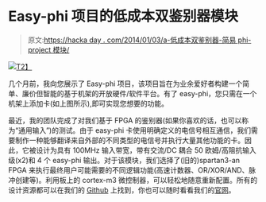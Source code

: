 # Easy-phi 项目的低成本双鉴别器模块

> 原文:[https://hacka day . com/2014/01/03/a-低成本双鉴别器-简易 phi-project 模块/](https://hackaday.com/2014/01/03/a-low-cost-dual-discriminator-module-for-the-easy-phi-project/)

[![](../Images/a47c212b6e32b1ade2a257a113a34faf.png)T2】](http://hackaday.com/wp-content/uploads/2014/01/univ_input_angle.jpg)

几个月前，我向您展示了 Easy-phi 项目，该项目旨在为业余爱好者构建一个简单、廉价但智能的基于机架的开放硬件/软件平台。有了 easy-phi，您只需在一个机架上添加卡(如上图所示),即可实现您想要的功能。

最近，我的团队完成了对我们基于 FPGA 的鉴别器(如果你喜欢的话，也可以称为“通用输入”)的测试。由于 easy-phi 卡使用明确定义的电信号相互通信，我们需要制作一种能够翻译来自外部的不同类型的电信号并执行大量其他功能的卡。因此，它被设计为具有 100MHz 输入带宽，带有交流/DC 耦合 50 欧姆/高阻抗输入级(x2)和 4 个 easy-phi 输出。对于该模块，我们选择了(旧的)spartan3-an FPGA 来执行最终用户可能需要的不同逻辑功能(高速计数器、OR/XOR/AND、脉冲创建等)。利用板上的 cortex-m3 微控制器，可以轻松地随意重新配置。所有的设计资源都可以在我们的 [Github](https://github.com/easy-phi/main) 上找到，你也可以随时看看我们的[官网](http://www.easy-phi.ch/)。